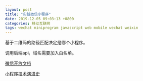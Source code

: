 ```yaml
---
layout: post
title: "实践微信小程序"
date: 2019-12-05 09:03:13 +0800
categories: 移动互联网
tags: wechat miniprogram javascript web mobile wechat weixin
---
```


基于二维码的路径匹配决定是哪个小程序。

调用后端api，域名需要加入白名单。



[微信开放文档](https://developers.weixin.qq.com/miniprogram/dev/framework/)

[小程序技术演进史](https://mp.weixin.qq.com/s/Q3Dfrcf5FTmWUrsIkPWncA)

